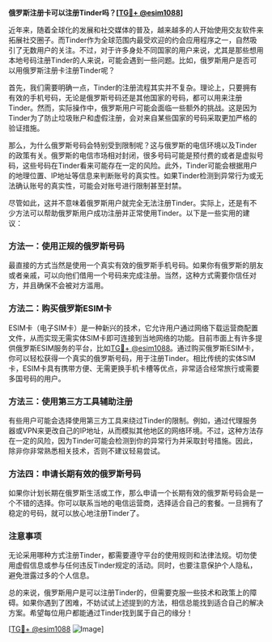 **俄罗斯注册卡可以注册Tinder吗？[[TG💪+ @esim1088](https://t.me/s/esim1088)]**

近年来，随着全球化的发展和社交媒体的普及，越来越多的人开始使用交友软件来拓展社交圈子。而Tinder作为全球范围内最受欢迎的约会应用程序之一，自然吸引了无数用户的关注。不过，对于许多身处不同国家的用户来说，尤其是那些想用本地号码注册Tinder的人来说，可能会遇到一些问题。比如，俄罗斯用户是否可以用俄罗斯注册卡注册Tinder呢？

首先，我们需要明确一点，Tinder的注册流程其实并不复杂。理论上，只要拥有有效的手机号码，无论是俄罗斯号码还是其他国家的号码，都可以用来注册Tinder。然而，实际操作中，俄罗斯用户可能会面临一些额外的挑战。这是因为Tinder为了防止垃圾账户和虚假注册，会对来自某些国家的号码采取更加严格的验证措施。

那么，为什么俄罗斯号码会特别受到限制呢？这与俄罗斯的电信环境以及Tinder的政策有关。俄罗斯的电信市场相对封闭，很多号码可能是预付费的或者是虚拟号码，这些号码在Tinder看来可能存在一定的风险。此外，Tinder可能会根据用户的地理位置、IP地址等信息来判断账号的真实性。如果Tinder检测到异常行为或无法确认账号的真实性，可能会对账号进行限制甚至封禁。

尽管如此，这并不意味着俄罗斯用户就完全无法注册Tinder。实际上，还是有不少方法可以帮助俄罗斯用户成功注册并正常使用Tinder。以下是一些实用的建议：

### 方法一：使用正规的俄罗斯号码

最直接的方式当然是使用一个真实有效的俄罗斯手机号码。如果你有俄罗斯的朋友或者亲戚，可以向他们借用一个号码来完成注册。当然，这种方式需要你信任对方，并且确保不会被对方滥用。

### 方法二：购买俄罗斯ESIM卡

ESIM卡（电子SIM卡）是一种新兴的技术，它允许用户通过网络下载运营商配置文件，从而实现无需实体SIM卡即可连接到当地网络的功能。目前市面上有许多提供俄罗斯ESIM服务的平台，比如[TG💪+ @esim1088](https://t.me/s/esim1088)。通过购买俄罗斯ESIM卡，你可以轻松获得一个真实的俄罗斯号码，用于注册Tinder。相比传统的实体SIM卡，ESIM卡具有携带方便、无需更换手机卡槽等优点，非常适合经常旅行或需要多国号码的用户。

### 方法三：使用第三方工具辅助注册

有些用户可能会选择使用第三方工具来绕过Tinder的限制。例如，通过代理服务器或VPN来更改自己的IP地址，从而模拟其他地区的网络环境。不过，这种方法存在一定的风险，因为Tinder可能会检测到你的异常行为并采取封号措施。因此，除非你非常熟悉相关技术，否则不建议轻易尝试。

### 方法四：申请长期有效的俄罗斯号码

如果你计划长期在俄罗斯生活或工作，那么申请一个长期有效的俄罗斯号码会是一个不错的选择。你可以联系当地的电信运营商，选择适合自己的套餐。一旦拥有了稳定的号码，就可以放心地注册Tinder了。

### 注意事项

无论采用哪种方式注册Tinder，都需要遵守平台的使用规则和法律法规。切勿使用虚假信息或参与任何违反Tinder规定的活动。同时，也要注意保护个人隐私，避免泄露过多的个人信息。

总的来说，俄罗斯用户是可以注册Tinder的，但需要克服一些技术和政策上的障碍。如果你遇到了困难，不妨试试上述提到的方法，相信总能找到适合自己的解决方案。希望每位用户都能通过Tinder找到属于自己的缘分！

[[TG💪+ @esim1088](https://t.me/s/esim1088) ![Image](https://i.postimg.cc/4NQfJmqS/Snipaste-2025-05-13-00-14-12.png)]